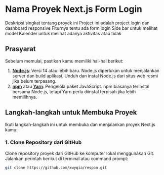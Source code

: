 <!-- This is a [Next.js](https://nextjs.org) project bootstrapped with [`create-next-app`](https://nextjs.org/docs/app/api-reference/cli/create-next-app).

## Getting Started

First, run the development server:

```bash
npm run dev
# or
yarn dev
# or
pnpm dev
# or
bun dev
```

Open [http://localhost:3000](http://localhost:3000) with your browser to see the result.

You can start editing the page by modifying `app/page.tsx`. The page auto-updates as you edit the file.

This project uses [`next/font`](https://nextjs.org/docs/app/building-your-application/optimizing/fonts) to automatically optimize and load [Geist](https://vercel.com/font), a new font family for Vercel.

## Learn More

To learn more about Next.js, take a look at the following resources:

- [Next.js Documentation](https://nextjs.org/docs) - learn about Next.js features and API.
- [Learn Next.js](https://nextjs.org/learn) - an interactive Next.js tutorial.

You can check out [the Next.js GitHub repository](https://github.com/vercel/next.js) - your feedback and contributions are welcome!

## Deploy on Vercel

The easiest way to deploy your Next.js app is to use the [Vercel Platform](https://vercel.com/new?utm_medium=default-template&filter=next.js&utm_source=create-next-app&utm_campaign=create-next-app-readme) from the creators of Next.js.

Check out our [Next.js deployment documentation](https://nextjs.org/docs/app/building-your-application/deploying) for more details. -->


# Nama Proyek Next.js Form Login

Deskripsi singkat tentang proyek ini
Project ini adalah project login dan dashboard  responsive 
Fiturnya tentu ada form login 
Side bar untuk melihat model 
Kalender untuk melihat adanya aktivitas atau tidak

## Prasyarat

Sebelum memulai, pastikan kamu memiliki hal-hal berikut:

1. **[Node.js](https://nodejs.org/)**: Versi 14 atau lebih baru. Node.js diperlukan untuk menjalankan server dan build aplikasi. Unduh dan instal Node.js dari situs web resmi jika belum terpasang.
2. **[npm](https://www.npmjs.com/)** atau **[Yarn](https://yarnpkg.com/)**: Pengelola paket JavaScript. npm biasanya terinstal bersama Node.js, tetapi Yarn perlu diinstal terpisah jika lebih memilihnya.

## Langkah-langkah untuk Membuka Proyek

Ikuti langkah-langkah ini untuk membuka dan menjalankan proyek Next.js kamu:

### 1. Clone Repository dari GitHub

Clone repository proyek dari GitHub ke komputer lokal menggunakan Git. Jalankan perintah berikut di terminal atau command prompt:

```bash
git clone https://github.com/xwyqia/respon.git
